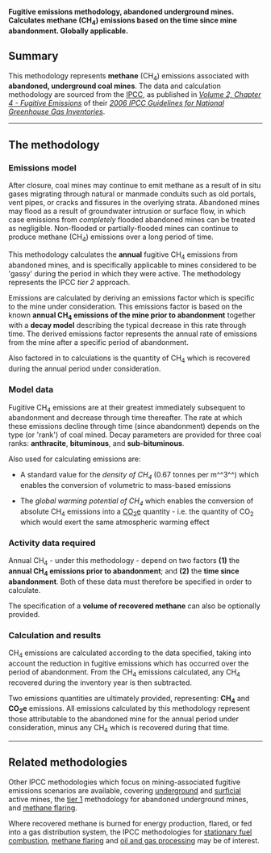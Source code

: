 **Fugitive emissions methodology, abandoned underground mines.
Calculates methane (CH<sub>4</sub>) emissions based on the time since mine
abandonment. Globally applicable.**

## Summary

This methodology represents **methane** (CH<sub>4</sub>) emissions associated
with **abandoned, underground coal mines**. The data and calculation
methodology are sourced from the [IPCC](IPCC), as published in
*[Volume 2, Chapter 4 - Fugitive
Emissions](http://www.ipcc-nggip.iges.or.jp/public/2006gl/pdf/2_Volume2/V2_4_Ch4_Fugitive_Emissions.pdf)*
of their *[2006 IPCC Guidelines for National Greenhouse Gas
Inventories](http://www.ipcc-nggip.iges.or.jp/public/2006gl/index.html)*.

-----

## The methodology

### Emissions model

After closure, coal mines may continue to emit methane as a result of in
situ gases migrating through natural or manmade conduits such as old
portals, vent pipes, or cracks and fissures in the overlying strata.
Abandoned mines may flood as a result of groundwater intrusion or
surface flow, in which case emissions from *completely* flooded
abandoned mines can be treated as negligible. Non-flooded or
partially-flooded mines can continue to produce methane (CH<sub>4</sub>)
emissions over a long period of time.

This methodology calculates the **annual** fugitive CH<sub>4</sub> emissions
from abandoned mines, and is specifically applicable to mines considered
to be 'gassy' during the period in which they were active. The
methodology represents the IPCC *tier 2* approach.

Emissions are calculated by deriving an emissions factor which is
specific to the mine under consideration. This emissions factor is based
on the known **annual CH<sub>4</sub> emissions of the mine prior to
abandonment** together with a **decay model** describing the typical
decrease in this rate through time. The derived emissions factor
represents the annual rate of emissions from the mine after a specific
period of abandonment.

Also factored in to calculations is the quantity of CH<sub>4</sub> which is
recovered during the annual period under consideration.

### Model data

Fugitive CH<sub>4</sub> emissions are at their greatest immediately subsequent
to abandonment and decrease through time thereafter. The rate at which
these emissions decline through time (since abandonment) depends on the
type (or 'rank') of coal mined. Decay parameters are provided for three
coal ranks: **anthracite**, **bituminous**, and **sub-bituminous**.

Also used for calculating emissions are:

  - A standard value for the *density of CH<sub>4</sub>* (0.67 tonnes per
    m^^3^^) which enables the conversion of volumetric to mass-based
    emissions

<!-- end list -->

  - The *global warming potential of CH<sub>4</sub>* which enables the
    conversion of absolute CH<sub>4</sub> emissions into a
    [CO<sub>2</sub>e](Greenhouse_gases_Global_warming_potentials) quantity -
    i.e. the quantity of CO<sub>2</sub> which would exert the same atmospheric
    warming effect

### Activity data required

Annual CH<sub>4</sub> - under this methodology - depend on two factors **(1)**
the **annual CH<sub>4</sub> emissions prior to abandonment**; and **(2)** the
**time since abandonment**. Both of these data must therefore be
specified in order to calculate.

The specification of a **volume of recovered methane** can also be
optionally provided.

### Calculation and results

CH<sub>4</sub> emissions are calculated according to the data specified, taking
into account the reduction in fugitive emissions which has occurred over
the period of abandonment. From the CH<sub>4</sub> emissions calculated, any
CH<sub>4</sub> recovered during the inventory year is then subtracted.

Two emissions quantities are ultimately provided, representing:
**CH<sub>4</sub>** and **CO<sub>2</sub>e** emissions. All emissions calculated by this
methodology represent those attributable to the abandoned mine for the
annual period under consideration, minus any CH<sub>4</sub> which is recovered
during that time.

-----

## Related methodologies

Other IPCC methodologies which focus on mining-associated fugitive
emissions scenarios are available, covering
[underground](Underground_mining) and [surficial](Surface_mining) active
mines, the [tier 1](Generic_abandoned_mines) methodology for abandoned
underground mines, and [methane flaring](Methane_flaring).

Where recovered methane is burned for energy production, flared, or fed
into a gas distribution system, the IPCC methodologies for [stationary
fuel combustion](Stationary_Combustion), [methane
flaring](Methane_flaring) and [oil and gas
processing](Oil_and_gas_fugitive_emissions) may be of interest.
